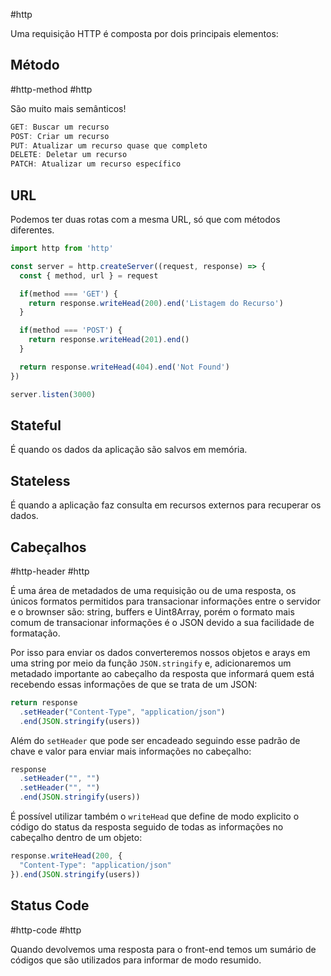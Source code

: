 #http

Uma requisição HTTP é composta por dois principais elementos:
## Método
#http-method #http 

São muito mais semânticos!

```jsx
GET: Buscar um recurso
POST: Criar um recurso
PUT: Atualizar um recurso quase que completo
DELETE: Deletar um recurso
PATCH: Atualizar um recurso específico
```

## URL
Podemos ter duas rotas com a mesma URL, só que com métodos diferentes.

```jsx
import http from 'http'

const server = http.createServer((request, response) => {
  const { method, url } = request

  if(method === 'GET') {
    return response.writeHead(200).end('Listagem do Recurso')
  }

  if(method === 'POST') {
    return response.writeHead(201).end()
  }

  return response.writeHead(404).end('Not Found')
})

server.listen(3000)
```

## Stateful
É quando os dados da aplicação são salvos em memória.

## Stateless
É quando a aplicação faz consulta em recursos externos para recuperar os dados.

## Cabeçalhos
#http-header #http 

É uma área de metadados de uma requisição ou de uma resposta, os únicos formatos permitidos para transacionar informações entre o servidor e o brownser são: string, buffers e Uint8Array, porém o formato mais comum de transacionar informações é o JSON devido a sua facilidade de formatação.

Por isso para enviar os dados converteremos nossos objetos e arays em uma string por meio da função `JSON.stringify` e, adicionaremos um metadado importante ao cabeçalho da resposta que informará quem está recebendo essas informações de que se trata de um JSON:

```jsx
return response
  .setHeader("Content-Type", "application/json")
  .end(JSON.stringify(users))
```

Além do `setHeader` que pode ser encadeado seguindo esse padrão de chave e valor para enviar mais informações no cabeçalho:

```jsx
response
  .setHeader("", "")
  .setHeader("", "")
  .end(JSON.stringify(users))
```

É possível utilizar também o `writeHead` que define de modo explicito o código do status da resposta seguido de todas as informações no cabeçalho dentro de um objeto:

```jsx
response.writeHead(200, {
  "Content-Type": "application/json"
}).end(JSON.stringify(users))
```

## Status Code
#http-code #http 

Quando devolvemos uma resposta para o front-end temos um sumário de códigos que são utilizados para informar de modo resumido.